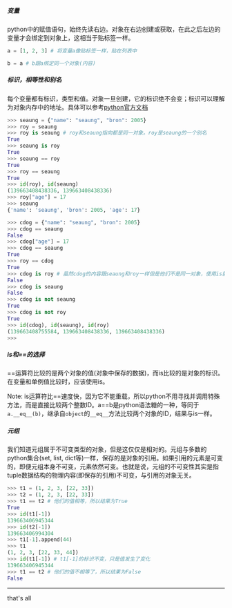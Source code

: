 ##### 变量

python中的赋值语句，始终先读右边。对象在右边创建或获取，在此之后左边的变量才会绑定到对象上，这相当于贴标签一样。

```python
a = [1, 2, 3] # 将变量a像贴标签一样，贴在列表中

b = a # b跟a绑定同一个对象(内容)
```

##### 标识，相等性和别名

每个变量都有标识，类型和值。对象一旦创建，它的标识绝不会变；标识可以理解为对象内存中的地址。具体可以参考[python官方文档](https://docs.python.org/zh-cn/3/reference/datamodel.html#objects-values-and-types)

```python
>>> seaung = {"name": "seaung", "bron": 2005}
>>> roy = seaung
>>> roy is seaung # roy和seaung指向都是同一对象。roy是seaung的一个别名
True
>>> seaung is roy
True
>>> seaung == roy
True
>>> roy == seaung
True
>>> id(roy), id(seaung)
(139663408438336, 139663408438336)
>>> roy["age"] = 17
>>> seaung
{'name': 'seaung', 'bron': 2005, 'age': 17}

>>> cdog = {"name": "seaung", "bron": 2005}
>>> cdog == seaung
False
>>> cdog["age"] = 17
>>> cdog == seaung
True
>>> roy == cdog
True
>>> cdog is roy # 虽然cdog的内容跟seaung和roy一样但是他们不是同一对象，使用is就可以看出来真假了
False
>>> cdog is seaung
False
>>> cdog is not seaung
True
>>> cdog is not roy
True
>>> id(cdog), id(seaung), id(roy)
(139663408755584, 139663408438336, 139663408438336)
>>> 
```

##### is和==的选择

==运算符比较的是两个对象的值(对象中保存的数据)，而is比较的是对象的标识。在变量和单例值比较时，应该使用is。

Note: is运算符比==速度快，因为它不能重载，所以python不用寻找并调用特殊方法，而是直接比较两个整数ID。a==b是python语法糖的一种，等同于`a.__eq__(b)`，继承自`object`的`__eq__`方法比较两个对象的ID，结果与is一样。

##### 元组

我们知道元组属于不可变类型的对象，但是这仅仅是相对的。元组与多数的python集合(set, list, dict等)一样，保存的是对象的引用。如果引用的元素是可变的，即便元组本身不可变，元素依然可变。也就是说，元组的不可变性其实是指tuple数据结构的物理内容(即保存的引用)不可变，与引用的对象无关。

```python
>>> t1 = (1, 2, 3, [22, 33])
>>> t2 = (1, 2, 3, [22, 33])
>>> t1 == t2 # 他们的值相等，所以结果为True
True
>>> id(t1[-1])
139663406945344
>>> id(t2[-1])
139663406994304
>>> t1[-1].append(44)
>>> t1
(1, 2, 3, [22, 33, 44])
>>> id(t1[-1]) # t1[-1]的标识不变，只是值发生了变化
139663406945344
>>> t1 == t2 # 他们的值不相等了，所以结果为False
False

```







---

that's all